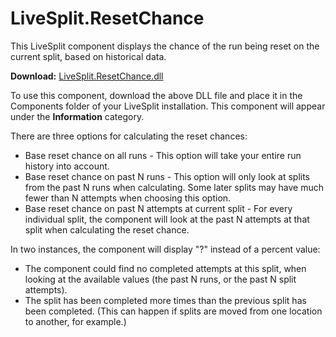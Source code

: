 LiveSplit.ResetChance
=====================

This LiveSplit component displays the chance of the run being reset on the current split, based on historical data.

**Download:** [LiveSplit.ResetChance.dll](https://github.com/TheSoundDefense/LiveSplit.ResetChance/raw/master/Components/LiveSplit.ResetChance.dll)

To use this component, download the above DLL file and place it in the Components folder of your LiveSplit installation. This component will appear under the **Information** category.

There are three options for calculating the reset chances:

* Base reset chance on all runs - This option will take your entire run history into account.
* Base reset chance on past N runs - This option will only look at splits from the past N runs when calculating. Some later splits may have much fewer than N attempts when choosing this option.
* Base reset chance on past N attempts at current split - For every individual split, the component will look at the past N attempts at that split when calculating the reset chance.

In two instances, the component will display "?" instead of a percent value:

* The component could find no completed attempts at this split, when looking at the available values (the past N runs, or the past N split attempts).
* The split has been completed more times than the previous split has been completed. (This can happen if splits are moved from one location to another, for example.)
